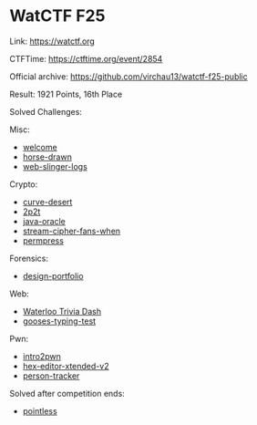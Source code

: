 # WatCTF F25

Link: <https://watctf.org>

CTFTime: <https://ctftime.org/event/2854>

Official archive: <https://github.com/virchau13/watctf-f25-public>

Result: 1921 Points, 16th Place

Solved Challenges:

Misc:

- [welcome](./welcome.md)
- [horse-drawn](./house-drawn.md)
- [web-slinger-logs](./web-slinger-logs.md)

Crypto:

- [curve-desert](./curve-desert.md)
- [2p2t](./2p2t.md)
- [java-oracle](./java-oracle.md)
- [stream-cipher-fans-when](./stream-cipher-fans-when.md)
- [permpress](./permpress.md)

Forensics:

- [design-portfolio](./design-portfolio.md)

Web:

- [Waterloo Trivia Dash](./waterloo-trivia-dash.md)
- [gooses-typing-test](./gooses-typing-test.md)

Pwn:

- [intro2pwn](./hex-editor-xtended-v2.md)
- [hex-editor-xtended-v2](./hex-editor-xtended-v2.md)
- [person-tracker](./person-tracker.md)

Solved after competition ends:

- [pointless](./pointless.md)
